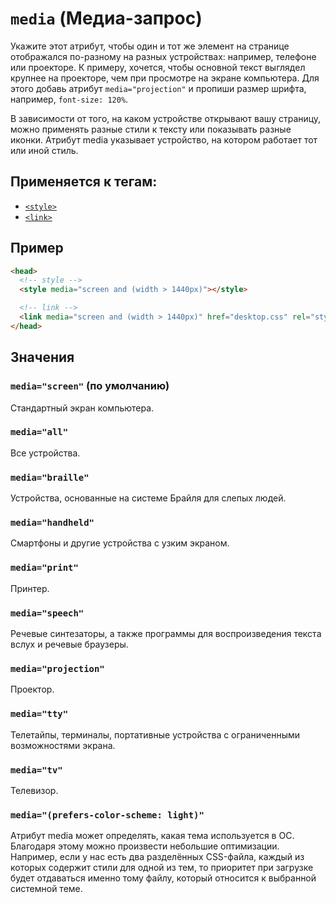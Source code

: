 # `media` (Медиа-запрос)

Укажите этот атрибут, чтобы один и тот же элемент на странице отображался по-разному на разных устройствах: например, телефоне или проекторе. К примеру, хочется, чтобы основной текст выглядел крупнее на проекторе, чем при просмотре на экране компьютера. Для этого добавь атрибут `media="projection"` и пропиши размер шрифта, например, `font-size: 120%`.

В зависимости от того, на каком устройстве открывают вашу страницу, можно применять разные стили к тексту или показывать разные иконки. Атрибут media указывает устройство, на котором работает тот или иной стиль.

## Применяется к тегам:

- [`<style>`](<../TAGS HEAD/style (СТИЛИ).md>)
- [`<link>`](<../TAGS HEAD/link (ВНЕШНИЙ ФАЙЛ).md>)

## Пример

```html
<head>
  <!-- style -->
  <style media="screen and (width > 1440px)"></style>

  <!-- link -->
  <link media="screen and (width > 1440px)" href="desktop.css" rel="stylesheet" />
</head>
```

## Значения

### `media="screen"` (по умолчанию)

Стандартный экран компьютера.

### `media="all"`

Все устройства.

### `media="braille"`

Устройства, основанные на системе Брайля для слепых людей.

### `media="handheld"`

Смартфоны и другие устройства с узким экраном.

### `media="print"`

Принтер.

### `media="speech"`

Речевые синтезаторы, а также программы для воспроизведения текста вслух и речевые браузеры.

### `media="projection"`

Проектор.

### `media="tty"`

Телетайпы, терминалы, портативные устройства с ограниченными возможностями экрана.

### `media="tv"`

Телевизор.

### `media="(prefers-color-scheme: light)"`

Атрибут media может определять, какая тема используется в ОС. Благодаря этому можно произвести небольшие оптимизации. Например, если у нас есть два разделённых CSS-файла, каждый из которых содержит стили для одной из тем, то приоритет при загрузке будет отдаваться именно тому файлу, который относится к выбранной системной теме.
